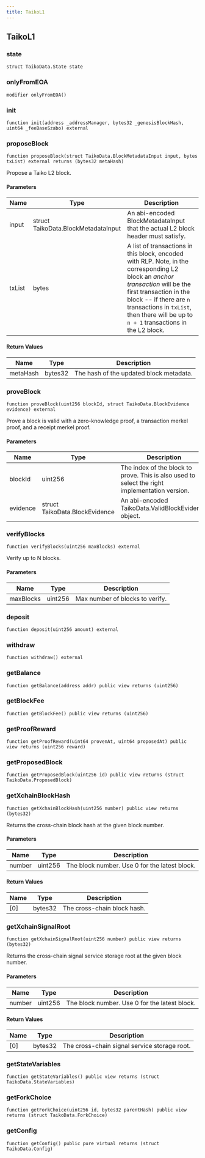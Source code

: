 ```yaml
---
title: TaikoL1
---
```


## TaikoL1

### state

```solidity
struct TaikoData.State state
```

### onlyFromEOA

```solidity
modifier onlyFromEOA()
```

### init

```solidity
function init(address _addressManager, bytes32 _genesisBlockHash, uint64 _feeBaseSzabo) external
```

### proposeBlock

```solidity
function proposeBlock(struct TaikoData.BlockMetadataInput input, bytes txList) external returns (bytes32 metaHash)
```

Propose a Taiko L2 block.

#### Parameters

| Name   | Type                                | Description                                                                                                                                                                                                                                                                 |
| ------ | ----------------------------------- | --------------------------------------------------------------------------------------------------------------------------------------------------------------------------------------------------------------------------------------------------------------------------- |
| input  | struct TaikoData.BlockMetadataInput | An abi-encoded BlockMetadataInput that the actual L2 block header must satisfy.                                                                                                                                                                                             |
| txList | bytes                               | A list of transactions in this block, encoded with RLP. Note, in the corresponding L2 block an _anchor transaction_ will be the first transaction in the block -- if there are `n` transactions in `txList`, then there will be up to `n + 1` transactions in the L2 block. |

#### Return Values

| Name     | Type    | Description                             |
| -------- | ------- | --------------------------------------- |
| metaHash | bytes32 | The hash of the updated block metadata. |

### proveBlock

```solidity
function proveBlock(uint256 blockId, struct TaikoData.BlockEvidence evidence) external
```

Prove a block is valid with a zero-knowledge proof, a transaction
merkel proof, and a receipt merkel proof.

#### Parameters

| Name     | Type                           | Description                                                                                    |
| -------- | ------------------------------ | ---------------------------------------------------------------------------------------------- |
| blockId  | uint256                        | The index of the block to prove. This is also used to select the right implementation version. |
| evidence | struct TaikoData.BlockEvidence | An abi-encoded TaikoData.ValidBlockEvidence object.                                            |

### verifyBlocks

```solidity
function verifyBlocks(uint256 maxBlocks) external
```

Verify up to N blocks.

#### Parameters

| Name      | Type    | Description                     |
| --------- | ------- | ------------------------------- |
| maxBlocks | uint256 | Max number of blocks to verify. |

### deposit

```solidity
function deposit(uint256 amount) external
```

### withdraw

```solidity
function withdraw() external
```

### getBalance

```solidity
function getBalance(address addr) public view returns (uint256)
```

### getBlockFee

```solidity
function getBlockFee() public view returns (uint256)
```

### getProofReward

```solidity
function getProofReward(uint64 provenAt, uint64 proposedAt) public view returns (uint256 reward)
```

### getProposedBlock

```solidity
function getProposedBlock(uint256 id) public view returns (struct TaikoData.ProposedBlock)
```

### getXchainBlockHash

```solidity
function getXchainBlockHash(uint256 number) public view returns (bytes32)
```

Returns the cross-chain block hash at the given block number.

#### Parameters

| Name   | Type    | Description                                   |
| ------ | ------- | --------------------------------------------- |
| number | uint256 | The block number. Use 0 for the latest block. |

#### Return Values

| Name | Type    | Description                 |
| ---- | ------- | --------------------------- |
| [0]  | bytes32 | The cross-chain block hash. |

### getXchainSignalRoot

```solidity
function getXchainSignalRoot(uint256 number) public view returns (bytes32)
```

Returns the cross-chain signal service storage root at the given
block number.

#### Parameters

| Name   | Type    | Description                                   |
| ------ | ------- | --------------------------------------------- |
| number | uint256 | The block number. Use 0 for the latest block. |

#### Return Values

| Name | Type    | Description                                  |
| ---- | ------- | -------------------------------------------- |
| [0]  | bytes32 | The cross-chain signal service storage root. |

### getStateVariables

```solidity
function getStateVariables() public view returns (struct TaikoData.StateVariables)
```

### getForkChoice

```solidity
function getForkChoice(uint256 id, bytes32 parentHash) public view returns (struct TaikoData.ForkChoice)
```

### getConfig

```solidity
function getConfig() public pure virtual returns (struct TaikoData.Config)
```
